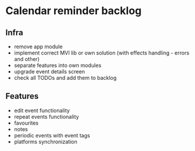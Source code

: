 # Calendar reminder backlog
## Infra
* remove app module
* implement correct MVI lib or own solution (with effects handling - errors and other)
* separate features into own modules
* upgrade event details screen
* check all TODOs and add them to backlog

## Features
* edit event functionality
* repeat events functionality
* favourites
* notes
* periodic events with event tags
* platforms synchronization